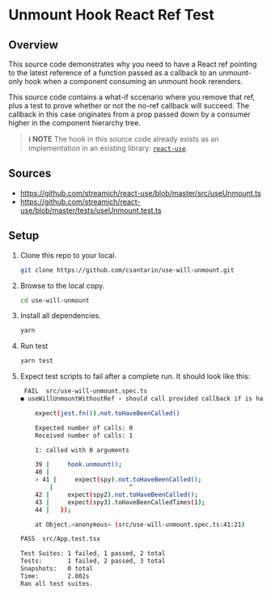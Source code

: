 # Unmount Hook React Ref Test

## Overview
This source code demonstrates why you need to have a React ref pointing to the latest reference of a function passed as a callback to an unmount-only hook when a component consuming an unmount hook rerenders.

This source code contains a what-if sccenario where you remove that ref, plus a test to prove whether or not the no-ref callback will succeed. The callback in this case originates from a prop passed down by a consumer higher in the component hierarchy tree.

> **ℹ NOTE**
> The hook in this source code already exists as an implementation in an existing library: [`react-use`](https://www.npmjs.com/package/react-use).

## Sources

- https://github.com/streamich/react-use/blob/master/src/useUnmount.ts
- https://github.com/streamich/react-use/blob/master/tests/useUnmount.test.ts

## Setup

1. Clone this repo to your local.
	```bash
	git clone https://github.com/csantarin/use-will-unmount.git
	```

2. Browse to the local copy.
	```bash
	cd use-will-unmount
	```

3. Install all dependencies.
	```bash
	yarn
	```

4. Run test
	```bash
	yarn test
	```

5. Expect test scripts to fail after a complete run. It should look like this:
	```bash
	 FAIL  src/use-will-unmount.spec.ts
	● useWillUnmountWithoutRef › should call provided callback if is has been changed

		expect(jest.fn()).not.toHaveBeenCalled()

		Expected number of calls: 0
		Received number of calls: 1

		1: called with 0 arguments

		39 |     hook.unmount();
		40 | 
		> 41 |     expect(spy).not.toHaveBeenCalled();
			|                     ^
		42 |     expect(spy2).not.toHaveBeenCalled();
		43 |     expect(spy3).toHaveBeenCalledTimes(1);
		44 |   });

		at Object.<anonymous> (src/use-will-unmount.spec.ts:41:21)

	PASS  src/App.test.tsx

	Test Suites: 1 failed, 1 passed, 2 total
	Tests:       1 failed, 2 passed, 3 total
	Snapshots:   0 total
	Time:        2.802s
	Ran all test suites.
	```
